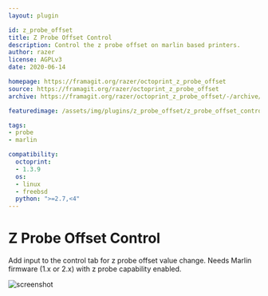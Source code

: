 ```yaml
---
layout: plugin

id: z_probe_offset
title: Z Probe Offset Control
description: Control the z probe offset on marlin based printers.
author: razer
license: AGPLv3
date: 2020-06-14

homepage: https://framagit.org/razer/octoprint_z_probe_offset
source: https://framagit.org/razer/octoprint_z_probe_offset
archive: https://framagit.org/razer/octoprint_z_probe_offset/-/archive/latest/octoprint_z_probe_offset-latest.zip

featuredimage: /assets/img/plugins/z_probe_offset/z_probe_offset_control.png

tags:
- probe
- marlin

compatibility:
  octoprint:
  - 1.3.9
  os:
  - linux
  - freebsd
  python: ">=2.7,<4"
---
```


# Z Probe Offset Control

Add input to the control tab for z probe offset value change.
Needs Marlin firmware (1.x or 2.x) with z probe capability enabled.

![screenshot](/assets/img/plugins/z_probe_offset/z_probe_offset_control.png)